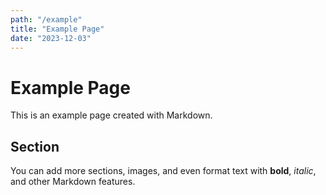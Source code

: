 ```yaml
---
path: "/example"
title: "Example Page"
date: "2023-12-03"
---
```


# Example Page

This is an example page created with Markdown.

## Section

You can add more sections, images, and even format text with **bold**, *italic*, and other Markdown features.

